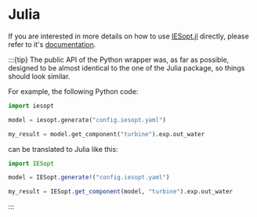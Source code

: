# Julia

If you are interested in more details on how to use [IESopt.jl](https://github.com/ait-energy/IESopt.jl) directly, please refer to it's [documentation](https://ait-energy.github.io/IESopt.jl/stable/).

:::{tip}
The public API of the Python wrapper was, as far as possible, designed to be almost identical to the one of the Julia package, so things should look similar.

For example, the following Python code:

```python
import iesopt

model = iesopt.generate("config.iesopt.yaml")

my_result = model.get_component("turbine").exp.out_water
```

can be translated to Julia like this:

```julia
import IESopt

model = IESopt.generate!("config.iesopt.yaml")

my_result = IESopt.get_component(model, "turbine").exp.out_water
```

:::
